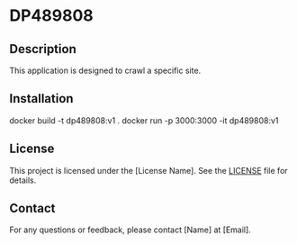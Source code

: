 # DP489808

## Description

This application is designed to crawl a specific site.


## Installation

docker build -t dp489808:v1 .
docker run -p 3000:3000 -it dp489808:v1


## License

This project is licensed under the [License Name]. See the [LICENSE](LICENSE) file for details.

## Contact

For any questions or feedback, please contact [Name] at [Email].
